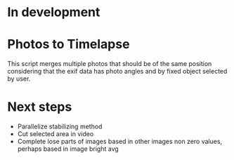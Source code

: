# In development

# Photos to Timelapse

This script merges multiple photos that should be of the same position considering that the exif data has photo angles and by fixed object selected by user. 

# Next steps

- Parallelize stabilizing method
- Cut selected area in video
- Complete lose parts of images based in other images non zero values, perhaps based in image bright avg 